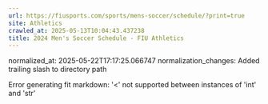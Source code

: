```yaml
---
url: https://fiusports.com/sports/mens-soccer/schedule/?print=true
site: Athletics
crawled_at: 2025-05-13T10:04:43.437238
title: 2024 Men's Soccer Schedule - FIU Athletics
---
```

normalized_at: 2025-05-22T17:17:25.066747
normalization_changes: Added trailing slash to directory path

Error generating fit markdown: '<' not supported between instances of 'int' and 'str'